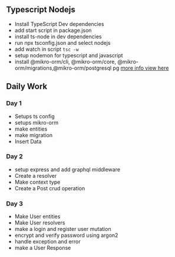 ## Typescript Nodejs

- Install TypeScript Dev dependencies
- add start script in package.json
- install ts-node in dev dependencies
- run npx tsconfig.json and select nodejs
- add watch in script `tsc -w`
- setup nodemon for typescript and javascript
- install @mikro-orm/cli, @mikro-orm/core, @mikro-orm/migrations,@mikro-orm/postgresql pg [more info view here](http://mikro-orm.io/docs/installation)

## Daily Work

### Day 1

- Setups ts config
- setups mikro-orm
- make entities
- make migration
- Insert Data

### Day 2

- setup express and add graphql middleware
- Create a resolver
- Make context type
- Create a Post crud operation

### Day 3

- Make User entities
- Make User resolvers
- make a login and register user mutation
- encrypt and verify password using argon2
- handle exception and error
- make a User Response
